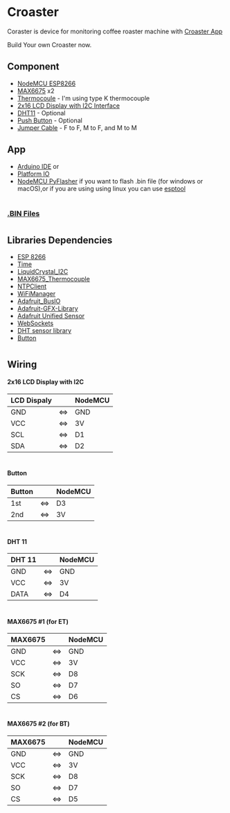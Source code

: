 # Croaster

Coraster is device for monitoring coffee roaster machine with [Croaster App](https://play.google.com/store/apps/details?id=com.iiemb.croaster)

Build Your own Croaster now.

## Component

* [NodeMCU ESP8266](https://www.google.com/search?q=nodemcu+esp8266)
* [MAX6675](https://www.google.com/search?q=max6675) x2
* [Thermocoule](https://www.google.com/search?q=thermocouple+tipe+k) - I'm using type K thermocouple
* [2x16 LCD Display with I2C Interface](https://www.google.com/search?q=2x16+LCD+Display+with+I2C+Interface)
* [DHT11](https://www.google.com/search?q=dht11) - Optional
* [Push Button](https://www.google.com/search?q=push+button) - Optional
* [Jumper Cable](https://www.google.com/search?q=jumper+cable) - F to F, M to F, and M to M

## App

* [Arduino IDE](https://www.arduino.cc/en/software/) or
* [Platform IO](https://platformio.org/)
* [NodeMCU PyFlasher](https://github.com/marcelstoer/nodemcu-pyflasher) if you want to flash .bin file (for windows or macOS),or if you are using using linux you can use [esptool](https://github.com/espressif/esptool) 
#

### [.BIN Files](https://github.com/IiemB/Croaster/releases/tag/Release)
#

## Libraries Dependencies

* [ESP 8266](https://github.com/esp8266/Arduino)
* [Time](https://github.com/PaulStoffregen/Time)
* [LiquidCrystal_I2C](https://github.com/marcoschwartz/LiquidCrystal_I2C.git)
* [MAX6675_Thermocouple](https://github.com/YuriiSalimov/MAX6675_Thermocouple)
* [NTPClient](https://github.com/arduino-libraries/NTPClient)
* [WiFiManager](https://github.com/tzapu/WiFiManager.git)
* [Adafruit_BusIO](https://github.com/adafruit/Adafruit_BusIO)
* [Adafruit-GFX-Library](https://github.com/adafruit/Adafruit-GFX-Library)
* [Adafruit Unified Sensor](https://github.com/adafruit/Adafruit_Sensor)
* [WebSockets](https://github.com/Links2004/arduinoWebSockets)
* [DHT sensor library](https://github.com/adafruit/DHT-sensor-library)
* [Button](https://github.com/ArduinoGetStarted/button)
#

## Wiring

####  2x16 LCD Display with I2C

| LCD Dispaly || NodeMCU |
| ------ |------| ------ |
| GND |<=>| GND |
| VCC |<=>| 3V |
| SCL |<=>| D1 |
| SDA |<=>| D2 |
#

####  Button

| Button|| NodeMCU |
| ------ |------| ------ |
| 1st |<=>| D3 |
| 2nd |<=>| 3V |
#

####  DHT 11

| DHT 11 || NodeMCU |
| ------ |------| ------ |
| GND |<=>| GND |
| VCC |<=>| 3V |
| DATA |<=>| D4 |
#

####  MAX6675 #1 (for ET)

| MAX6675 || NodeMCU |
| ------ | ------ | ------ |
| GND |<=>| GND |
| VCC |<=>| 3V |
| SCK |<=>| D8 |
| SO |<=>| D7 |
| CS |<=>| D6 |
#

####  MAX6675 #2 (for BT)

| MAX6675 || NodeMCU |
| ------ | ------ | ------ |
| GND |<=>| GND |
| VCC |<=>| 3V |
| SCK |<=>| D8 |
| SO |<=>| D7 |
| CS |<=>| D5 |
#

